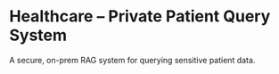 # Healthcare – Private Patient Query System
A secure, on-prem RAG system for querying sensitive patient data.
